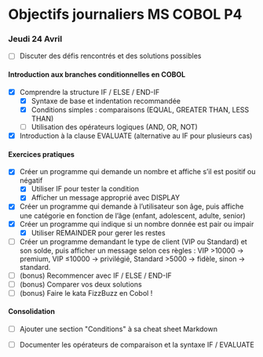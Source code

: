 # Objectifs journaliers MS COBOL P4

### Jeudi 24 Avril

- [ ] Discuter des défis rencontrés et des solutions possibles

#### Introduction aux branches conditionnelles en COBOL

- [x] Comprendre la structure IF / ELSE / END-IF
  - [x] Syntaxe de base et indentation recommandée
  - [x] Conditions simples : comparaisons (EQUAL, GREATER THAN, LESS THAN)
  - [ ] Utilisation des opérateurs logiques (AND, OR, NOT)
- [x] Introduction à la clause EVALUATE (alternative au IF pour plusieurs cas)

#### Exercices pratiques

- [x] Créer un programme qui demande un nombre et affiche s’il est positif ou négatif
  - [x] Utiliser IF pour tester la condition
  - [x] Afficher un message approprié avec DISPLAY
- [x] Créer un programme qui demande à l’utilisateur son âge, puis affiche une catégorie en fonction de l’âge (enfant, adolescent, adulte, senior) 
- [x] Créer un programme qui indique si un nombre donnée est pair ou impair
  - [x] Utiliser REMAINDER pour gerer les restes

- [ ]  Créer un programme demandant le type de client (VIP ou Standard) et son solde, puis afficher un message selon ces règles : VIP >10000 → premium, VIP ≤10000 → privilégié, Standard >5000 → fidèle, sinon → standard.
  - [ ] (bonus) Recommencer avec IF / ELSE / END-IF 
  - [ ] (bonus) Comparer vos deux solutions 
- [ ] (bonus) Faire le kata FizzBuzz en Cobol !

#### Consolidation

- [ ] Ajouter une section "Conditions" à sa cheat sheet Markdown
- [ ] Documenter les opérateurs de comparaison et la syntaxe IF / EVALUATE

